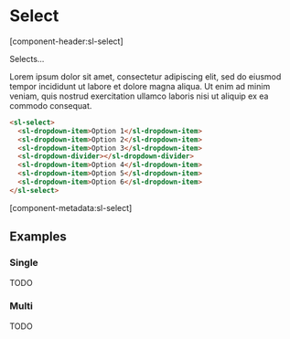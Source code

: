 # Select

[component-header:sl-select]

Selects...

Lorem ipsum dolor sit amet, consectetur adipiscing elit, sed do eiusmod tempor incididunt ut labore et dolore magna aliqua. Ut enim ad minim veniam, quis nostrud exercitation ullamco laboris nisi ut aliquip ex ea commodo consequat.

```html preview
<sl-select>
  <sl-dropdown-item>Option 1</sl-dropdown-item>
  <sl-dropdown-item>Option 2</sl-dropdown-item>
  <sl-dropdown-item>Option 3</sl-dropdown-item>
  <sl-dropdown-divider></sl-dropdown-divider>
  <sl-dropdown-item>Option 4</sl-dropdown-item>
  <sl-dropdown-item>Option 5</sl-dropdown-item>
  <sl-dropdown-item>Option 6</sl-dropdown-item>
</sl-select>
```

[component-metadata:sl-select]

## Examples

### Single

TODO

### Multi

TODO
